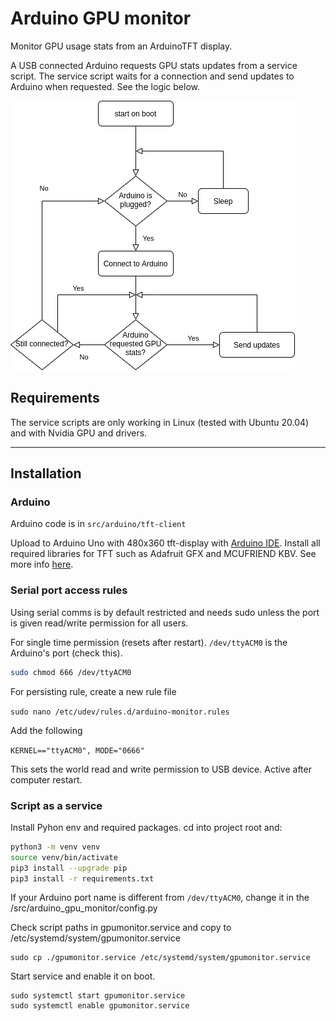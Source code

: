 # Arduino GPU monitor

Monitor GPU usage stats from an ArduinoTFT display.

A USB connected Arduino requests GPU stats updates from a service script. The service script waits for a connection and send updates to Arduino when requested. See the logic below.

![flowchart](./media/service-script-flowchart.png)

## Requirements

The service scripts are only working in Linux (tested with Ubuntu 20.04) and with Nvidia GPU and drivers.

------------------------------------------------

## Installation

### Arduino

Arduino code is in `src/arduino/tft-client`

Upload to Arduino Uno with 480x360 tft-display with [Arduino IDE](https://www.arduino.cc/en/software/). Install all required libraries for TFT such as Adafruit GFX and MCUFRIEND KBV. See more info [here](https://create.arduino.cc/projecthub/electropeak/ultimate-beginner-s-guide-to-run-tft-lcd-displays-by-arduino-081006).


### Serial port access rules

Using serial comms is by default restricted and needs sudo unless the port is given read/write permission for all users.

For single time permission (resets after restart). `/dev/ttyACM0` is the Arduino's port (check this).

```bash
sudo chmod 666 /dev/ttyACM0  
```

For persisting rule, create a new rule file

`sudo nano /etc/udev/rules.d/arduino-monitor.rules`

Add the following

`KERNEL=="ttyACM0", MODE="0666"`

This sets the world read and write permission to USB device. Active after computer restart.

### Script as a service

Install Pyhon env and required packages. cd into project root and: 

```bash
python3 -m venv venv
source venv/bin/activate
pip3 install --upgrade pip
pip3 install -r requirements.txt
```

If your Arduino port name is different from `/dev/ttyACM0`, change it in the /src/arduino_gpu_monitor/config.py

Check script paths in gpumonitor.service and copy to /etc/systemd/system/gpumonitor.service

```
sudo cp ./gpumonitor.service /etc/systemd/system/gpumonitor.service
```

Start service and enable it on boot.

```
sudo systemctl start gpumonitor.service
sudo systemctl enable gpumonitor.service
```
